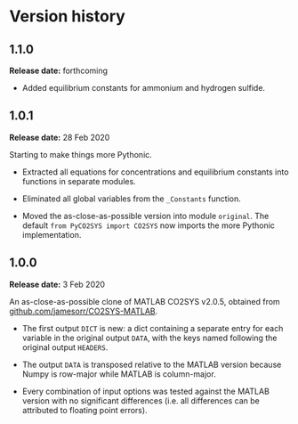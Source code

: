 # Version history

## 1.1.0

**Release date:** forthcoming

  * Added equilibrium constants for ammonium and hydrogen sulfide.

## 1.0.1

**Release date:** 28 Feb 2020

Starting to make things more Pythonic.

  * Extracted all equations for concentrations and equilibrium constants into functions in separate modules.

  * Eliminated all global variables from the `_Constants` function.

  * Moved the as-close-as-possible version into module `original`. The default `from PyCO2SYS import CO2SYS` now imports the more Pythonic implementation.

## 1.0.0

**Release date:** 3 Feb 2020

An as-close-as-possible clone of MATLAB CO2SYS v2.0.5, obtained from [github.com/jamesorr/CO2SYS-MATLAB](https://github.com/jamesorr/CO2SYS-MATLAB).

  * The first output `DICT` is new: a dict containing a separate entry for each variable in the original output `DATA`, with the keys named following the original output `HEADERS`.

  * The output `DATA` is transposed relative to the MATLAB version because Numpy is row-major while MATLAB is column-major.

  * Every combination of input options was tested against the MATLAB version with no significant differences (i.e. all differences can be attributed to floating point errors).
